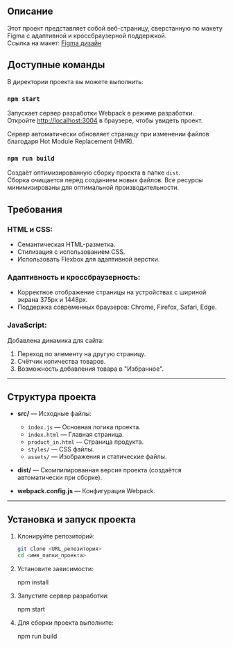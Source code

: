 ## Описание

Этот проект представляет собой веб-страницу, сверстанную по макету Figma с адаптивной и кроссбраузерной поддержкой.  
Ссылка на макет: [Figma дизайн](https://www.figma.com/design/piX3JNJQbHLDkhSIyiwudS/css-hometask?node-id=0-1&node-type=canvas&t=mG0wd40TAzArs5iQ-0)

## Доступные команды

В директории проекта вы можете выполнить:

### `npm start`

Запускает сервер разработки Webpack в режиме разработки.  
Откройте [http://localhost:3004](http://localhost:3004) в браузере, чтобы увидеть проект.

Сервер автоматически обновляет страницу при изменении файлов благодаря Hot Module Replacement (HMR).

### `npm run build`

Создаёт оптимизированную сборку проекта в папке `dist`.  
Сборка очищается перед созданием новых файлов. Все ресурсы минимизированы для оптимальной производительности.

## Требования

### HTML и CSS:

- Семантическая HTML-разметка.
- Стилизация с использованием CSS.
- Использовать Flexbox для адаптивной верстки.

### Адаптивность и кроссбраузерность:

- Корректное отображение страницы на устройствах с шириной экрана 375px и 1448px.
- Поддержка современных браузеров: Chrome, Firefox, Safari, Edge.

### JavaScript:

Добавлена динамика для сайта:

1. Переход по элементу на другую страницу.
2. Счётчик количества товаров.
3. Возможность добавления товара в "Избранное".

---

## Структура проекта

- **src/** — Исходные файлы:

  - `index.js` — Основная логика проекта.
  - `index.html` — Главная страница.
  - `product_in.html` — Страница продукта.
  - `styles/` — CSS файлы.
  - `assets/` — Изображения и статические файлы.

- **dist/** — Скомпилированная версия проекта (создаётся автоматически при сборке).

- **webpack.config.js** — Конфигурация Webpack.

---

## Установка и запуск проекта

1. Клонируйте репозиторий:
   ```bash
   git clone <URL_репозитория>
   cd <имя_папки_проекта>
   ```
2. Установите зависимости:

   npm install

3. Запустите сервер разработки:

   npm start

4. Для сборки проекта выполните:

   npm run build

